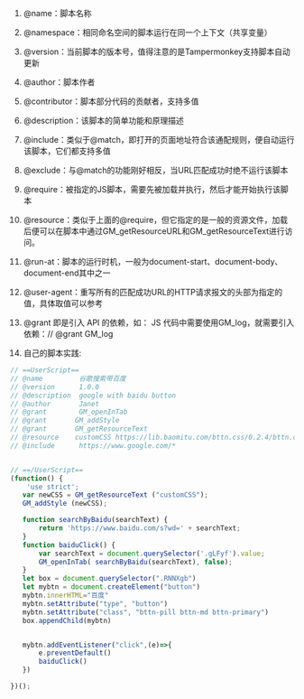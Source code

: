 1. @name：脚本名称
2. @namespace：相同命名空间的脚本运行在同一个上下文（共享变量）
3. @version：当前脚本的版本号，值得注意的是Tampermonkey支持脚本自动更新
4. @author：脚本作者
5. @contributor：脚本部分代码的贡献者，支持多值
6. @description：该脚本的简单功能和原理描述
7. @include：类似于@match，即打开的页面地址符合该通配规则，便自动运行该脚本，它们都支持多值
8. @exclude：与@match的功能刚好相反，当URL匹配成功时绝不运行该脚本
9. @require：被指定的JS脚本，需要先被加载并执行，然后才能开始执行该脚本
10. @resource：类似于上面的@require，但它指定的是一般的资源文件，加载后便可以在脚本中通过GM_getResourceURL和GM_getResourceText进行访问。
11. @run-at：脚本的运行时机，一般为document-start、document-body、document-end其中之一
12. @user-agent：重写所有的匹配成功URL的HTTP请求报文的头部为指定的值，具体取值可以参考
13. @grant 即是引入 API 的依赖，如：
JS 代码中需要使用GM_log，就需要引入依赖：// @grant GM_log

14. 自己的脚本实践:
```js
// ==UserScript==
// @name         谷歌搜索带百度
// @version      1.0.0
// @description  google with baidu button
// @author       Janet
// @grant        GM_openInTab
// @grant       GM_addStyle
// @grant       GM_getResourceText
// @resource    customCSS https://lib.baomitu.com/bttn.css/0.2.4/bttn.css
// @include      https://www.google.com/*


// ==/UserScript==
(function() {
    'use strict';
   var newCSS = GM_getResourceText ("customCSS");
   GM_addStyle (newCSS);

   function searchByBaidu(searchText) {
       return 'https://www.baidu.com/s?wd=' + searchText;
   }
   function baiduClick() {
       var searchText = document.querySelector('.gLFyf').value;
       GM_openInTab( searchByBaidu(searchText), false);
   }
   let box = document.querySelector(".RNNXgb")
   let mybtn = document.createElement("button")
   mybtn.innerHTML="百度"
   mybtn.setAttribute("type", "button")
   mybtn.setAttribute("class", "bttn-pill bttn-md bttn-primary")
   box.appendChild(mybtn)


   mybtn.addEventListener("click",(e)=>{
       e.preventDefault()
       baiduClick()
   })

})();
```
